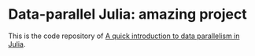 # Data-parallel Julia: amazing project

This is the code repository of
[A quick introduction to data parallelism in Julia](https://juliafolds.github.io/data-parallelism/tutorials/quick-introduction/).
